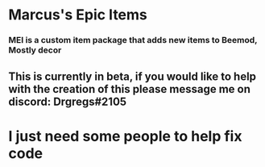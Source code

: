# Marcus's Epic Items
### MEI is a custom item package that adds new items to Beemod, Mostly decor
## This is currently in beta, if you would like to help with the creation of this please message me on discord: Drgregs#2105
# I just need some people to help fix code
